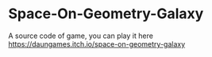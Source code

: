 # Space-On-Geometry-Galaxy

A source code of game, you can play it here https://daungames.itch.io/space-on-geometry-galaxy
